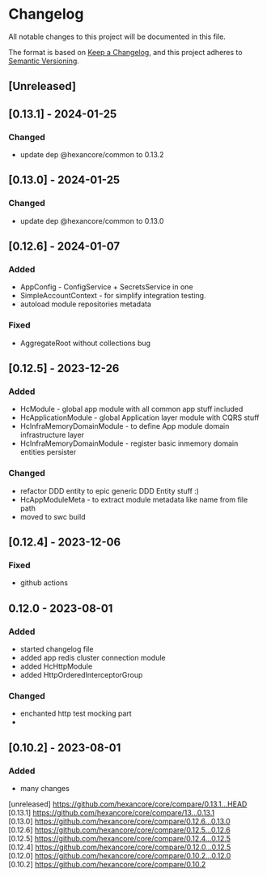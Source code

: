 # Changelog
All notable changes to this project will be documented in this file.

The format is based on [Keep a Changelog](https://keepachangelog.com/en/1.0.0/),
and this project adheres to [Semantic Versioning](https://semver.org/spec/v2.0.0.html).

## [Unreleased]

## [0.13.1] - 2024-01-25

### Changed

- update dep @hexancore/common to 0.13.2

## [0.13.0] - 2024-01-25

### Changed

- update dep @hexancore/common to 0.13.0

## [0.12.6] - 2024-01-07

### Added

- AppConfig - ConfigService + SecretsService in one 
- SimpleAccountContext - for simplify integration testing.
- autoload module repositories metadata

### Fixed

- AggregateRoot without collections bug

## [0.12.5] - 2023-12-26

### Added

- HcModule - global app module with all common app stuff included
- HcApplicationModule - global Application layer module with CQRS stuff
- HcInfraMemoryDomainModule - to define App module domain infrastructure layer 
- HcInfraMemoryDomainModule - register basic inmemory domain entities persister

### Changed

- refactor DDD entity to epic generic DDD Entity stuff :)
- HcAppModuleMeta - to extract module metadata like name from file path
- moved to swc build

## [0.12.4] - 2023-12-06

### Fixed

- github actions

## 0.12.0 - 2023-08-01

### Added

- started changelog file
- added app redis cluster connection module
- added HcHttpModule
- added HttpOrderedInterceptorGroup

### Changed

- enchanted http test mocking part
-
## [0.10.2] - 2023-08-01

### Added

- many changes

[unreleased] https://github.com/hexancore/core/compare/0.13.1...HEAD   
[0.13.1] https://github.com/hexancore/core/compare/13...0.13.1   
[0.13.0] https://github.com/hexancore/core/compare/0.12.6...0.13.0   
[0.12.6] https://github.com/hexancore/core/compare/0.12.5...0.12.6   
[0.12.5] https://github.com/hexancore/core/compare/0.12.4...0.12.5   
[0.12.4] https://github.com/hexancore/core/compare/0.12.0...0.12.5   
[0.12.0] https://github.com/hexancore/core/compare/0.10.2...0.12.0   
[0.10.2] https://github.com/hexancore/core/compare/0.10.2   
